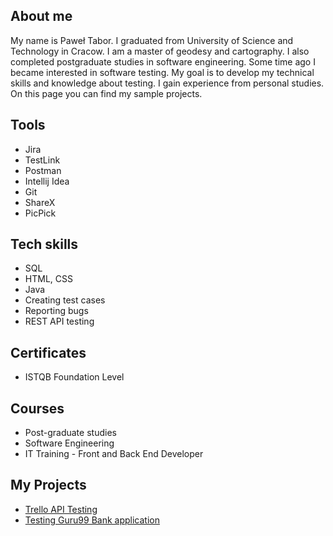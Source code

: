 ## About me
My name is Paweł Tabor. I graduated from University of Science and Technology in Cracow. I am a master of geodesy and cartography. I also completed postgraduate studies in software engineering. Some time ago I became interested in software testing. My goal is to develop my technical skills and knowledge about testing. I gain experience from personal studies. On this page you can find my sample projects.
## Tools
- Jira
- TestLink
- Postman
- Intellij Idea
- Git
- ShareX
- PicPick
## Tech skills
- SQL
- HTML, CSS
- Java
- Creating test cases
- Reporting bugs
- REST API testing
## Certificates
- ISTQB Foundation Level
## Courses
- Post-graduate studies 
- Software Engineering
- IT Training - Front and Back End Developer
## My Projects
- [Trello API Testing](https://github.com/PawelTB/portfolio/tree/main/Testing%20Trello%20API)
- [Testing Guru99 Bank application](https://github.com/PawelTB/portfolio/tree/main/Testing%20Guru99%20Bank)

